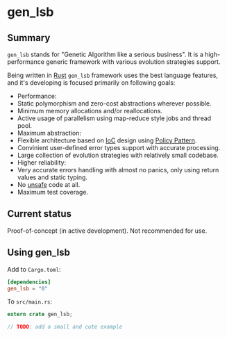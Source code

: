 # gen_lsb

## Summary

`gen_lsb` stands for "Genetic Algorithm like a serious business". It is a high-performance generic framework with various evolution strategies support.

Being written in [Rust](https://www.rust-lang.org/) `gen_lsb` framework uses the best language features, and it's developing is focused primarily on following goals:

* Performance:
 * Static polymorphism and zero-cost abstractions wherever possible.
 * Minimum memory allocations and/or reallocations.
 * Active usage of parallelism using map-reduce style jobs and thread pool.
* Maximum abstraction:
 * Flexible architecture based on [IoC](https://en.wikipedia.org/wiki/Inversion_of_control) design using [Policy Pattern](https://en.wikipedia.org/wiki/Strategy_pattern).
 * Convinient user-defined error types support with accurate processing.
 * Large collection of evolution strategies with relatively small codebase.
* Higher reliability:
 * Very accurate errors handling with almost no panics, only using return values and static typing.
 * No [unsafe](https://doc.rust-lang.org/book/unsafe.html) code at all.
 * Maximum test coverage.

## Current status

Proof-of-concept (in active development). Not recommended for use.

## Using gen_lsb

Add to `Cargo.toml`:

```toml
[dependencies]
gen_lsb = "0"
```

To `src/main.rs`:

```rust
extern crate gen_lsb;

// TODO: add a small and cute example
```
